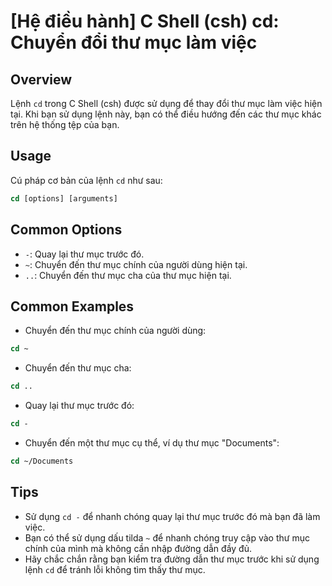 # [Hệ điều hành] C Shell (csh) cd: Chuyển đổi thư mục làm việc

## Overview
Lệnh `cd` trong C Shell (csh) được sử dụng để thay đổi thư mục làm việc hiện tại. Khi bạn sử dụng lệnh này, bạn có thể điều hướng đến các thư mục khác trên hệ thống tệp của bạn.

## Usage
Cú pháp cơ bản của lệnh `cd` như sau:
```csh
cd [options] [arguments]
```

## Common Options
- `-`: Quay lại thư mục trước đó.
- `~`: Chuyển đến thư mục chính của người dùng hiện tại.
- `..`: Chuyển đến thư mục cha của thư mục hiện tại.

## Common Examples
- Chuyển đến thư mục chính của người dùng:
```csh
cd ~
```
- Chuyển đến thư mục cha:
```csh
cd ..
```
- Quay lại thư mục trước đó:
```csh
cd -
```
- Chuyển đến một thư mục cụ thể, ví dụ thư mục "Documents":
```csh
cd ~/Documents
```

## Tips
- Sử dụng `cd -` để nhanh chóng quay lại thư mục trước đó mà bạn đã làm việc.
- Bạn có thể sử dụng dấu tilda `~` để nhanh chóng truy cập vào thư mục chính của mình mà không cần nhập đường dẫn đầy đủ.
- Hãy chắc chắn rằng bạn kiểm tra đường dẫn thư mục trước khi sử dụng lệnh `cd` để tránh lỗi không tìm thấy thư mục.